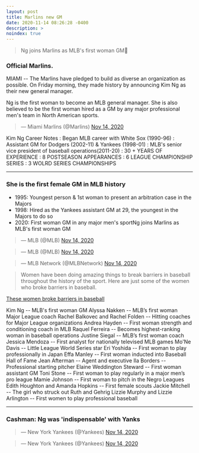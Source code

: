 ```yaml
---
layout: post
title: Marlins new GM
date: 2020-11-14 08:26:28 -0400
description: >
noindex: true
---
```


> Ng joins Marlins as MLB's first woman GM🚨

### Official Marlins.
MIAMI -- The Marlins have pledged to build as diverse an organization as possible. On Friday morning, they made history by announcing Kim Ng as their new general manager.

Ng is the first woman to become an MLB general manager. She is also believed to be the first woman hired as a GM by any major professional men's team in North American sports.

<script async src="//platform.twitter.com/widgets.js" charset="utf-8"></script>
<blockquote class="twitter-tweet" data-lang="en">
  &mdash; Miami Marlins (@Marlins)
  <a href="https://twitter.com/Marlins/status/1327276960595243009">Nov 14, 2020</a>
</blockquote>

Kim Ng Career Notes
: Began MLB career with White Sox (1990-96)
: Assistant GM for Dodgers (2002-11) & Yankees (1998-01)
: MLB's senior vice president of baseball operations(2011-20)
: 30 + YEARS OF EXPERIENCE
: 8 POSTSEASON APPEARANCES
: 6 LEAGUE CHAMPIONSHIP SERIES
: 3 WOLRD SERIES CHAMPIONSHIPS

---

### She is the first female GM in MLB history

- 1995: Youngest person & 1st woman to present an arbitration case in the Majors
- 1998: Hired as the Yankees assistant GM at 29, the youngest in the Majors to do so
- 2020: First woman GM in any major men's sportNg joins Marlins as MLB's first woman GM

<script async src="//platform.twitter.com/widgets.js" charset="utf-8"></script>
<blockquote class="twitter-tweet" data-lang="en">
  &mdash; MLB (@MLB)
  <a href="https://twitter.com/MLB/status/1327281759982133248">Nov 14, 2020</a>
</blockquote>

<script async src="//platform.twitter.com/widgets.js" charset="utf-8"></script>
<blockquote class="twitter-tweet" data-lang="en">
  &mdash; MLB (@MLB)
  <a href="https://twitter.com/MLB/status/1327377729633841153">Nov 14, 2020</a>
</blockquote>

<script async src="//platform.twitter.com/widgets.js" charset="utf-8"></script>
<blockquote class="twitter-tweet" data-lang="en">
  &mdash; MLB Network (@MLBNetwork)
  <a href="https://twitter.com/MLBNetwork/status/1327298616776601606">Nov 14, 2020</a>
</blockquote>

> Women have been doing amazing things to break barriers in baseball throughout the history of the sport. Here are just some of the women who broke barriers in baseball.

[These women broke barriers in baseball](https://www.mlb.com/news/women-break-barriers-in-baseball-history)

Kim Ng -- MLB's first woman GM
Alyssa Nakken -- MLB’s first woman Major League coach
Rachel Balkovec and Rachel Folden -- Hitting coaches for Major League organizations
Andrea Hayden -- First woman strength and conditioning coach in MLB
Raquel Ferreira -- Becomes highest-ranking woman in baseball operations
Justine Siegal -- MLB’s first woman coach
Jessica Mendoza -- First analyst for nationally televised MLB games
Mo'Ne Davis -- Little League World Series star
Eri Yoshida -- First woman to play professionally in Japan
Effa Manley -- First woman inducted into Baseball Hall of Fame
Jean Afterman -- Agent and executive
Ila Borders -- Professional starting pitcher
Elaine Weddington Steward -- First woman assistant GM
Toni Stone -- First woman to play regularly in a major men’s pro league
Mamie Johnson -- First woman to pitch in the Negro Leagues
Edith Houghton and Amanda Hopkins -- First female scouts
Jackie Mitchell -- The girl who struck out Ruth and Gehrig
Lizzie Murphy and Lizzie Arlington -- First women to play professional baseball

---

### Cashman: Ng was 'indispensable' with Yanks

<script async src="//platform.twitter.com/widgets.js" charset="utf-8"></script>
<blockquote class="twitter-tweet" data-lang="en">
  &mdash; New York Yankees (@Yankees)
  <a href="https://twitter.com/Yankees/status/1327342053714497539">Nov 14, 2020</a>
</blockquote>

<script async src="//platform.twitter.com/widgets.js" charset="utf-8"></script>
<blockquote class="twitter-tweet" data-lang="en">
  &mdash; New York Yankees (@Yankees)
  <a href="https://twitter.com/Yankees/status/1327296311490715655">Nov 14, 2020</a>
</blockquote>

